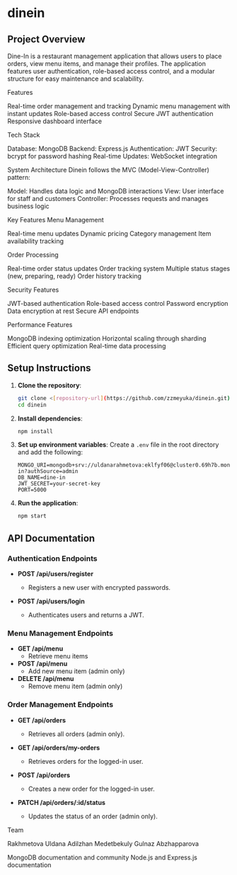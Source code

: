 # dinein
## Project Overview
Dine-In is a restaurant management application that allows users to place orders, view menu items, and manage their profiles. The application features user authentication, role-based access control, and a modular structure for easy maintenance and scalability.

Features

Real-time order management and tracking
Dynamic menu management with instant updates
Role-based access control
Secure JWT authentication
Responsive dashboard interface

Tech Stack

Database: MongoDB
Backend: Express.js
Authentication: JWT
Security: bcrypt for password hashing
Real-time Updates: WebSocket integration

System Architecture
Dinein follows the MVC (Model-View-Controller) pattern:

Model: Handles data logic and MongoDB interactions
View: User interface for staff and customers
Controller: Processes requests and manages business logic

Key Features
Menu Management

Real-time menu updates
Dynamic pricing
Category management
Item availability tracking

Order Processing

Real-time order status updates
Order tracking system
Multiple status stages (new, preparing, ready)
Order history tracking

Security Features

JWT-based authentication
Role-based access control
Password encryption
Data encryption at rest
Secure API endpoints

Performance Features

MongoDB indexing optimization
Horizontal scaling through sharding
Efficient query optimization
Real-time data processing

## Setup Instructions
1. **Clone the repository**:
   ```bash
   git clone <[repository-url](https://github.com/zzmeyuka/dinein.git)>
   cd dinein
   ```

2. **Install dependencies**:
   ```bash
   npm install
   ```

3. **Set up environment variables**:
   Create a `.env` file in the root directory and add the following:
   ```
   MONGO_URI=mongodb+srv://uldanarahmetova:eklfyf06@cluster0.69h7b.mongodb.net/dine-in?authSource=admin
   DB_NAME=dine-in
   JWT_SECRET=your-secret-key
   PORT=5000

   ```

4. **Run the application**:
   ```bash
   npm start
   ```

## API Documentation

### Authentication Endpoints
- **POST /api/users/register**
  - Registers a new user with encrypted passwords.
  
- **POST /api/users/login**
  - Authenticates users and returns a JWT.

### Menu Management Endpoints
- **GET /api/menu**
  - Retrieve menu items
- **POST /api/menu**
  - Add new menu item (admin only)
- **DELETE /api/menu**
  - Remove menu item (admin only)

### Order Management Endpoints
- **GET /api/orders**
  - Retrieves all orders (admin only).

- **GET /api/orders/my-orders**
  - Retrieves orders for the logged-in user.

- **POST /api/orders**
  - Creates a new order for the logged-in user.

- **PATCH /api/orders/:id/status**
  - Updates the status of an order (admin only).


Team

Rakhmetova Uldana
Adilzhan Medetbekuly
Gulnaz Abzhapparova


MongoDB documentation and community
Node.js and Express.js documentation
